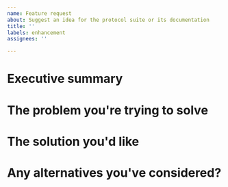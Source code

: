 ```yaml
---
name: Feature request
about: Suggest an idea for the protocol suite or its documentation
title: ''
labels: enhancement
assignees: ''

---
```


# Executive summary

<!-- A succinct description of the issue aimed at technical people who may not necessarily be familiar with Relaynet terminology. It should ideally be just one paragraph, but could span two or three. -->

# The problem you're trying to solve

<!-- A clear and concise description of what the problem is. -->

# The solution you'd like

<!-- A clear and concise description of what you want to happen. -->

# Any alternatives you've considered?

<!-- A clear and concise description of any alternative solutions or features you've considered. -->
